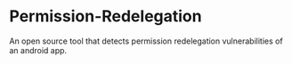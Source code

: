 Permission-Redelegation
=======================

An open source tool that detects permission redelegation vulnerabilities of an android app. 
